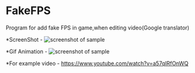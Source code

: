 # FakeFPS
Program for add fake FPS in game,when editing video(Google translator)

*ScreenShot -
![screenshot of sample](https://github.com/lif0/FakeFPS-CSharp/blob/master/for%20github/img.png)

*Gif Animation -
![screenshot of sample](https://github.com/lif0/FakeFPS-CSharp/blob/master/for%20github/img-clip.gif)

*For example video -
https://www.youtube.com/watch?v=a57qIRfOnWQ
